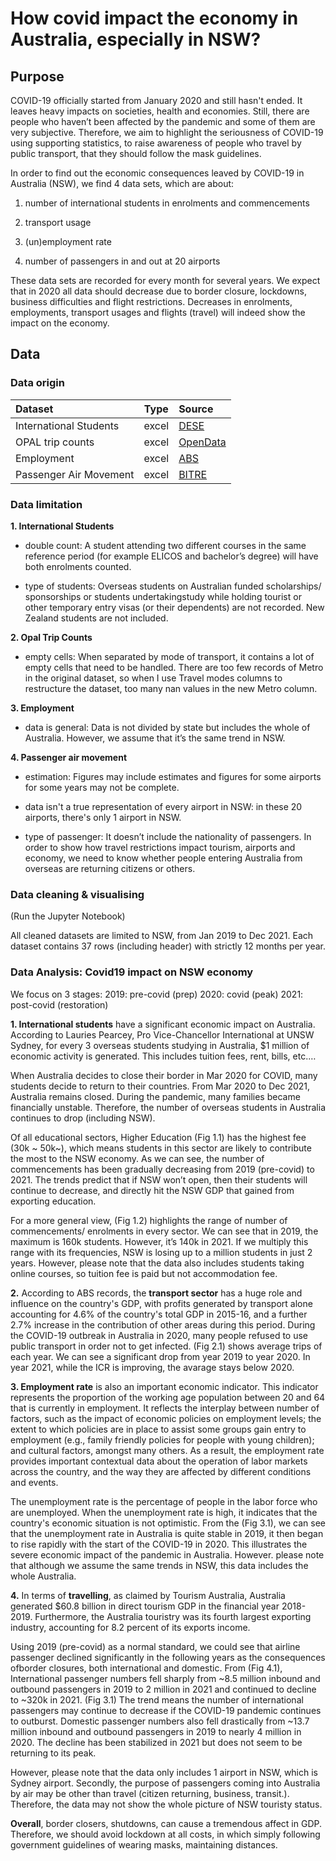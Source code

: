 # How covid impact the economy in Australia, especially in NSW?

## Purpose
COVID-19 officially started from January 2020 and still hasn't ended. It leaves heavy impacts on societies, health and economies. Still, there are people who haven’t been affected by the pandemic and some of them are very subjective. Therefore, we aim to highlight the seriousness of COVID-19 using supporting statistics, to raise awareness of people who travel by public transport, that they should follow the mask guidelines.

In order to find out the economic consequences leaved by COVID-19 in Australia
(NSW), we find 4 data sets, which are about:

1. number of international students in enrolments and commencements

2. transport usage
 
3. (un)employment rate
 
4. number of passengers in and out at 20 airports
   
These data sets are recorded for every month for several years. We expect that in 2020 all data should decrease due to border closure, lockdowns, business difficulties and flight restrictions. Decreases in enrolments, employments, transport usages and flights (travel) will indeed show the impact on the economy.

## Data

### Data origin

| Dataset   | Type | Source  | 
| :-------- | :--: | :------ |
| International Students| excel | [DESE](https://www.education.gov.au/resources/international-education-data-and-research)| 
| OPAL trip counts | excel | [OpenData](https://opendata.transport.nsw.gov.au/user/logindestination=node/10468) | 
| Employment | excel | [ABS](https://www.abs.gov.au/statistics/labour/employment-and-unemployment/labour-force-australia/jul-2022) |
| Passenger Air Movement | excel | [BITRE](https://data.gov.au/dataset/ds-dga-cc5d888f-5850-47f3-815d-08289b22f5a8/details)|

### Data limitation
**1. International Students**

- double count: A student attending two different courses in the same reference period (for example ELICOS and bachelor’s degree) will have both enrolments counted.

- type of students: Overseas students on Australian funded scholarships/ sponsorships or students undertakingstudy while holding tourist or other temporary entry visas (or their dependents) are not recorded. New Zealand students are not included.

**2. Opal Trip Counts**

- empty cells: When separated by mode of transport, it contains a lot of empty cells that need to be handled. There are too few records of Metro in the original dataset, so when I use Travel modes columns to restructure the dataset, too many nan values in the new Metro column.

**3. Employment**

- data is general: Data is not divided by state but includes the whole of Australia. However, we assume that it’s the same trend in NSW.

**4. Passenger air movement**

- estimation: Figures may include estimates and figures for some airports for some years may not be complete.

- data isn't a true representation of every airport in NSW: in these 20 airports, there's only 1 airport in NSW.

- type of passenger: It doesn’t include the nationality of passengers. In order to show how travel restrictions impact tourism, airports and economy, we need to know whether people entering Australia from overseas are returning citizens or others.

### Data cleaning & visualising
(Run the Jupyter Notebook)

All cleaned datasets are limited to NSW, from Jan 2019 to Dec 2021. Each dataset contains 37 rows (including header) with strictly 12 months per year. 

### Data Analysis: Covid19 impact on NSW economy
We focus on 3 stages:
2019: pre-covid (prep)
2020: covid (peak)
2021: post-covid (restoration)

**1. International students** have a significant economic impact on Australia. According to Lauries Pearcey, Pro Vice-Chancellor International at UNSW Sydney, for every 3 overseas students studying in Australia, $1 million of economic activity is generated. This includes tuition fees, rent, bills, etc.…

When Australia decides to close their border in Mar 2020 for COVID, many students decide to return to their countries. From Mar 2020 to Dec 2021, Australia remains closed. During the pandemic, many families became financially unstable. Therefore, the number of overseas students in Australia continues to drop (including NSW).

Of all educational sectors, Higher Education (Fig 1.1) has the highest fee (30k ~ 50k~), which means students in this sector are likely to contribute the most to the NSW economy. As we can see, the number of commencements has been gradually decreasing from 2019 (pre-covid) to 2021. The trends predict that if NSW won’t open, then their students will continue to decrease, and directly hit the NSW GDP that gained from exporting education.

For a more general view, (Fig 1.2) highlights the range of number of commencements/ enrolments in every sector. We can see that in 2019, the maximum is 160k students. However, it’s 140k in 2021. If we multiply this range with its frequencies, NSW is losing up to a million students in just 2 years. However, please note that the data also includes students taking online courses, so tuition fee is paid but not accommodation fee.

**2.** According to ABS records, the **transport sector** has a huge role and influence on the country's GDP, with profits generated by transport alone accounting for 4.6% of the country's total GDP in 2015-16, and a further 2.7% increase in the contribution of other areas during this period. During the COVID-19 outbreak in Australia in 2020, many people refused to use public transport in order not to get infected. (Fig 2.1) shows average trips of each year. We can see a significant drop from year 2019 to year 2020. In year 2021, while the ICR is improving, the avarage stays below 2020.

**3. Employment rate** is also an important economic indicator. This indicator represents the proportion of the working age population between 20 and 64 that is currently in employment. It reflects the interplay between number of factors, such as the impact of economic policies on employment levels; the extent to which policies are in place to assist some groups gain entry to employment (e.g., family friendly policies for people with young children); and cultural factors, amongst many others. As a result, the employment rate provides important contextual data about the operation of labor markets across the country, and the way they are affected by different conditions and events.

The unemployment rate is the percentage of people in the labor force who are unemployed. When the unemployment rate is high, it indicates that the country's economic situation is not optimistic. From the (Fig 3.1), we can see that the unemployment rate in Australia is quite stable in 2019, it then began to rise rapidly with the start of the COVID-19 in 2020. This illustrates the severe economic impact of the pandemic in Australia. However. please note that although we assume the same trends in NSW, this data includes the whole Australia.

**4.** In terms of **travelling**, as claimed by Tourism Australia, Australia generated $60.8 billion in direct tourism GDP in the financial year 2018-2019. Furthermore, the Australia touristry was its fourth largest exporting industry, accounting for 8.2 percent of its exports income.

Using 2019 (pre-covid) as a normal standard, we could see that airline passenger declined significantly in the following years as the consequences ofborder closures, both international and domestic. From (Fig 4.1), International passenger numbers fell sharply from ~8.5 million inbound and outbound passengers in 2019 to 2 million in 2021 and continued
to decline to ~320k in 2021. (Fig 3.1) The trend means the number of international passengers may continue to decrease if the COVID-19 pandemic continues to outburst. Domestic passenger numbers also fell drastically from ~13.7 million inbound and outbound passengers in 2019 to nearly 4 million in 2020. The decline has been stabilized in 2021 but does not seem to be returning to its peak. 

However, please note that the data only includes 1 airport in NSW, which is Sydney airport. Secondly, the purpose of passengers coming into Australia by air may be other than travel (citizen returning, business, transit.). Therefore, the data may not show the whole picture of NSW touristy status.

**Overall**, border closers, shutdowns, can cause a tremendous affect in GDP. Therefore, we should avoid lockdown at all costs, in which simply following government guidelines of wearing masks, maintaining distances.





